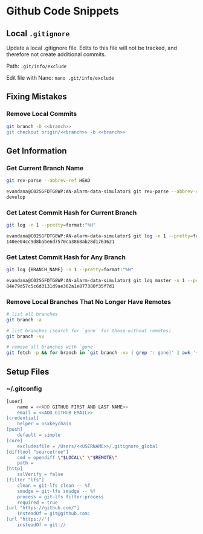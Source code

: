 # Github Code Snippets


## Local `.gitignore`

Update a local .gitignore file. Edits to this file will not be tracked, and therefore not create additional commits.

Path: `.git/info/exclude`

Edit file with Nano: `nano .git/info/exclude`


## Fixing Mistakes

### Remove Local Commits

```bash
git branch -D <<branch>>
git checkout origin/<<branch>> -b <<branch>>
```

## Get Information


### Get Current Branch Name

```bash
git rev-parse --abbrev-ref HEAD
```

```bash
evandana@C02SGFDTG8WP:AN-alarm-data-simulator$ git rev-parse --abbrev-ref HEAD
develop
```


### Get Latest Commit Hash for Current Branch

```bash
git log -n 1 --pretty=format:"%H"
```

```bash
evandana@C02SGFDTG8WP:AN-alarm-data-simulator$ git log -n 1 --pretty=format:"%H"
140ee04cc9d8babe6d7570ca3868ab28d1763621
```


### Get Latest Commit Hash for Any Branch

```bash
git log {BRANCH_NAME} -n 1 --pretty=format:"%H"
```

```bash
evandana@C02SGFDTG8WP:AN-alarm-data-simulator$ git log master -n 1 --pretty=format:"%H"
84e79d57c5c6d3131d9ae362a1e877380f35f7d1
```

### Remove Local Branches That No Longer Have Remotes

```bash
# list all branches
git branch -a

# list branches (search for `gone` for those without remotes)
git branch -vv

# remove all branches with `gone`
git fetch -p && for branch in `git branch -vv | grep ': gone]' | awk '{print $1}'`; do git branch -D $branch; done
```

## Setup Files

### ~/.gitconfig

```bash
[user]
	name = <<ADD GITHUB FIRST AND LAST NAME>>
	email = <<ADD GITHUB EMAIL>>
[credential]
	helper = osxkeychain
[push]
	default = simple  
[core]
	excludesfile = /Users/<<USERNAME>>/.gitignore_global
[difftool "sourcetree"]
	cmd = opendiff \"$LOCAL\" \"$REMOTE\"
	path = 
[http]
	sslVerify = false
[filter "lfs"]
	clean = git-lfs clean -- %f
	smudge = git-lfs smudge -- %f
	process = git-lfs filter-process
	required = true
[url "https://github.com/"]
	insteadOf = git@github.com:
[url "https://"]
	insteadOf = git://
```
